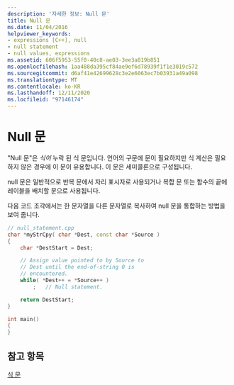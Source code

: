 ```yaml
---
description: '자세한 정보: Null 문'
title: Null 문
ms.date: 11/04/2016
helpviewer_keywords:
- expressions [C++], null
- null statement
- null values, expressions
ms.assetid: 606f5953-55f0-40c8-ae03-3ee3a819b851
ms.openlocfilehash: 1aa488da395cf84ae9ef6d78939f1f1e3019c572
ms.sourcegitcommit: d6af41e42699628c3e2e6063ec7b03931a49a098
ms.translationtype: MT
ms.contentlocale: ko-KR
ms.lasthandoff: 12/11/2020
ms.locfileid: "97146174"
---
```

# <a name="null-statement"></a>Null 문

"Null 문"은 *식이* 누락 된 식 문입니다. 언어의 구문에 문이 필요하지만 식 계산은 필요하지 않은 경우에 이 문이 유용합니다. 이 문은 세미콜론으로 구성됩니다.

null 문은 일반적으로 반복 문에서 자리 표시자로 사용되거나 복합 문 또는 함수의 끝에 레이블을 배치할 문으로 사용됩니다.

다음 코드 조각에서는 한 문자열을 다른 문자열로 복사하여 null 문을 통합하는 방법을 보여 줍니다.

```cpp
// null_statement.cpp
char *myStrCpy( char *Dest, const char *Source )
{
    char *DestStart = Dest;

    // Assign value pointed to by Source to
    // Dest until the end-of-string 0 is
    // encountered.
    while( *Dest++ = *Source++ )
        ;   // Null statement.

    return DestStart;
}

int main()
{
}
```

## <a name="see-also"></a>참고 항목

[식 문](../cpp/expression-statement.md)
